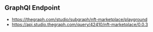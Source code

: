 ## GraphQl Endpoint 
- https://thegraph.com/studio/subgraph/nft-marketplace/playground
- https://api.studio.thegraph.com/query/42410/nft-marketplace/0.0.3
